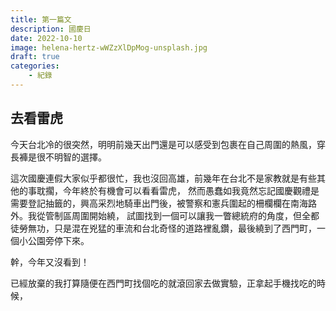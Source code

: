 ```yaml
---
title: 第一篇文
description: 國慶日
date: 2022-10-10
image: helena-hertz-wWZzXlDpMog-unsplash.jpg
draft: true
categories:
    - 紀錄
---
```


## 去看雷虎

今天台北冷的很突然，明明前幾天出門還是可以感受到包裹在自己周圍的熱風，穿長褲是很不明智的選擇。  
  
這次國慶連假大家似乎都很忙，我也沒回高雄，前幾年在台北不是家教就是有些其他的事耽擱，今年終於有機會可以看看雷虎，
然而愚蠢如我竟然忘記國慶觀禮是需要登記抽籤的，興高采烈地騎車出門後，被警察和憲兵圍起的柵欄欄在南海路外。我從管制區周圍開始繞，
試圖找到一個可以讓我一瞥總統府的角度，但全都徒勞無功，只是混在兇猛的車流和台北奇怪的道路裡亂鑽，最後繞到了西門町，一個小公園旁停下來。  
  
  幹，今年又沒看到！  

已經放棄的我打算隨便在西門町找個吃的就滾回家去做實驗，正拿起手機找吃的時候，